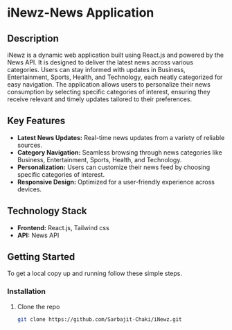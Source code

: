 # iNewz-News Application

## Description
iNewz is a dynamic web application built using React.js and powered by the News API. It is designed to deliver the latest news across various categories. Users can stay informed with updates in Business, Entertainment, Sports, Health, and Technology, each neatly categorized for easy navigation. The application allows users to personalize their news consumption by selecting specific categories of interest, ensuring they receive relevant and timely updates tailored to their preferences.

## Key Features
- **Latest News Updates:** Real-time news updates from a variety of reliable sources.
- **Category Navigation:** Seamless browsing through news categories like Business, Entertainment, Sports, Health, and Technology.
- **Personalization:** Users can customize their news feed by choosing specific categories of interest.
- **Responsive Design:** Optimized for a user-friendly experience across devices.

## Technology Stack
- **Frontend:** React.js, Tailwind css
- **API:** News API

## Getting Started
To get a local copy up and running follow these simple steps.

### Installation
1. Clone the repo
   ```sh
   git clone https://github.com/Sarbajit-Chaki/iNewz.git
